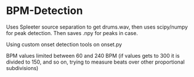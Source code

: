 # BPM-Detection

Uses Spleeter source separation to get drums.wav, then uses scipy/numpy for peak detection. Then saves .npy for peaks in case.

Using custom onset detection tools on onset.py

BPM values limited between 60 and 240 BPM (if values gets to 300 it is divided to 150, and so on, trying to measure beats over other proportional subdivisions)
